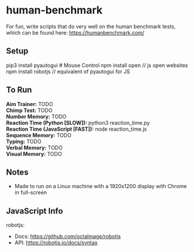 # human-benchmark
For fun, write scripts that do very well on the human benchmark tests, which can be found here: https://humanbenchmark.com/

## Setup
pip3 install pyautogui  # Mouse Control
npm install open // js open websites
npm install robotjs // equivalent of pyautogui for JS

## To Run
<b>Aim Trainer:</b> TODO <br>
<b>Chimp Test:</b> TODO <br>
<b>Number Memory:</b> TODO <br>
<b>Reaction Time (Python [SLOW]):</b> python3 reaction_time.py <br>
<b>Reaction Time (JavaScript [FAST]):</b> node reaction_time.js <br>
<b>Sequence Memory:</b> TODO <br>
<b>Typing:</b> TODO <br>
<b>Verbal Memory:</b> TODO <br>
<b>Visual Memory:</b> TODO

## Notes
- Made to run on a Linux machine with a 1920x1200 display with Chrome in full-screen

## JavaScript Info
robotjs:
  - Docs: https://github.com/octalmage/robotjs
  - API: https://robotjs.io/docs/syntax
